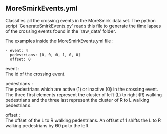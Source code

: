 ## MoreSmirkEvents.yml
Classifies all the crossing events in the MoreSmirk data set. The python script 'GenerateSmirkEvents.py'
reads this file to generate the time lapses of the crossing events found in the 'raw_data' folder. 

The examples inside the MoreSmirkEvents.yml file:
```
- event: 4
  pedestrians: [0, 0, 0, 1, 0, 0]
  offset: 0
```
event :  
The id of the crossing event.

pedestrians :  
The pedestrians which are active (1) or inactive (0) in the crossing event.
The three first elements represent the cluster of left (L) to right (R) walking 
pedestrians and the three last represent the cluster of R to L walking pedestrians.

offset :  
The offset of the L to R walking pedestrians. An offset of 1 shifts the L to R 
walking pedestrians by 60 px to the left.